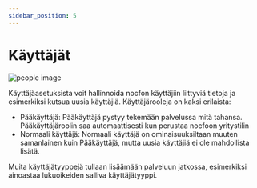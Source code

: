 ```yaml
---
sidebar_position: 5
---
```


# Käyttäjät

![people image](/img/docs/users4.png 'People image')

Käyttäjäasetuksista voit hallinnoida nocfon käyttäjiin liittyviä tietoja ja esimerkiksi kutsua uusia käyttäjiä. Käyttäjärooleja on kaksi erilaista:

- Pääkäyttäjä: Pääkäyttäjä pystyy tekemään palvelussa mitä tahansa. Pääkäyttäjäroolin saa automaattisesti kun perustaa nocfoon yritystilin
- Normaali käyttäjä: Normaali käyttäjä on ominaisuuksiltaan muuten samanlainen kuin Pääkäyttäjä, mutta uusia käyttäjiä ei ole mahdollista lisätä.

Muita käyttäjätyyppejä tullaan lisäämään palveluun jatkossa, esimerkiksi ainoastaa lukuoikeiden salliva käyttäjätyyppi.
